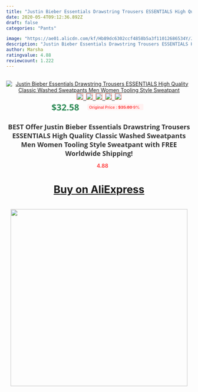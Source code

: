 ```yaml
---
title: "Justin Bieber Essentials Drawstring Trousers ESSENTIALS High Quality Classic Washed Sweatpants Men Women Tooling Style Sweatpant"
date: 2020-05-4T09:12:36.892Z
draft: false
categories: "Pants"

image: "https://ae01.alicdn.com/kf/Hb89dc6302ccf4858b5a3f11012686534Y/Justin-Bieber-Essentials-Drawstring-Trousers-ESSENTIALS-High-Quality-Classic-Washed-Sweatpants-Men-Women-Tooling-Style-Sweatpant.jpg"
description: "Justin Bieber Essentials Drawstring Trousers ESSENTIALS High Quality Classic Washed Sweatpants Men Women Tooling Style Sweatpant"
author: Marsha
ratingvalue: 4.88
reviewcount: 1.222
---
```

<br>
<div style="text-align: center;">
<a href="https://s.click.aliexpress.com/e/_AMdFkZ" target="_blank" rel="nofollow noopener noreferrer"><img alt="Justin Bieber Essentials Drawstring Trousers ESSENTIALS High Quality Classic Washed Sweatpants Men Women Tooling Style Sweatpant" class="magnifier-image" src="https://ae01.alicdn.com/kf/Hb89dc6302ccf4858b5a3f11012686534Y/Justin-Bieber-Essentials-Drawstring-Trousers-ESSENTIALS-High-Quality-Classic-Washed-Sweatpants-Men-Women-Tooling-Style-Sweatpant.jpg_640x640.jpg">
<br>
<img style="border:1px solid salmon" src="https://ae01.alicdn.com/kf/Hb89dc6302ccf4858b5a3f11012686534Y/Justin-Bieber-Essentials-Drawstring-Trousers-ESSENTIALS-High-Quality-Classic-Washed-Sweatpants-Men-Women-Tooling-Style-Sweatpant.jpg_120x120.jpg">&nbsp;&nbsp;<img style="border:1px solid salmon" src="https://ae01.alicdn.com/kf/H6b613142191e4f7396496beccbb56253O/Justin-Bieber-Essentials-Drawstring-Trousers-ESSENTIALS-High-Quality-Classic-Washed-Sweatpants-Men-Women-Tooling-Style-Sweatpant.jpg_120x120.jpg">&nbsp;&nbsp;<img style="border:1px solid salmon" src="https://ae01.alicdn.com/kf/H9fb5314a71bb48a39c252e4a25f50ea1Q/Justin-Bieber-Essentials-Drawstring-Trousers-ESSENTIALS-High-Quality-Classic-Washed-Sweatpants-Men-Women-Tooling-Style-Sweatpant.jpg_120x120.jpg">&nbsp;&nbsp;<img style="border:1px solid salmon" src="https://ae01.alicdn.com/kf/Hec9d77b884c74ba6bc0345e3de1321cfK/Justin-Bieber-Essentials-Drawstring-Trousers-ESSENTIALS-High-Quality-Classic-Washed-Sweatpants-Men-Women-Tooling-Style-Sweatpant.jpg_120x120.jpg">&nbsp;&nbsp;<img style="border:1px solid salmon" src="https://ae01.alicdn.com/kf/Hbb8ceacea1aa4a219349898c1878270fU/Justin-Bieber-Essentials-Drawstring-Trousers-ESSENTIALS-High-Quality-Classic-Washed-Sweatpants-Men-Women-Tooling-Style-Sweatpant.jpg_120x120.jpg"></a></div><br0>
<div style="text-align: center;"><span style="background-color: white; border: 0px; box-sizing: border-box; color: seagreen; display: inline-block; font-family: &quot;open sans&quot; , &quot;arial&quot; , &quot;helvetica&quot; , sans-serif , &quot;heiti&quot;; font-size: 24px; font-stretch: inherit; font-weight: 700; line-height: inherit; margin: 0px 10px 0px 0px; padding: 0px; vertical-align: middle;">$32.58 </span>
<span style="background: rgb(255 , 241 , 241); border-radius: 3px; border: 0px; box-sizing: border-box; color: #ff4747; display: inline-block; font-family: inherit; font-size: 12px; font-stretch: inherit; font-style: inherit; font-variant: inherit; font-weight: 600; line-height: inherit; margin: 0px; padding: 2px 5px; transform: scale(0.9); vertical-align: middle;">Original Price : <b style="text-decoration: line-through;">$35.80 </b> 9%&nbsp;&nbsp;</span></div>
<h1 style="color: #333333; display: inline-block; font-family: &quot;open sans&quot; , &quot;arial&quot; , &quot;helvetica&quot; , sans-serif , &quot;heiti&quot;; font-size: 18px; font-stretch: inherit; font-weight: 700; text-align: center;">BEST Offer Justin Bieber Essentials Drawstring Trousers ESSENTIALS High Quality Classic Washed Sweatpants Men Women Tooling Style Sweatpant with FREE Worldwide Shipping!</h1>
<div style="color: #ff4747; text-align: center;">
<img src="https://4.bp.blogspot.com/-M0ZcTcb-5uY/XleCXlxnR4I/AAAAAAAAAEc/OrjgMkXV1oMQFaCRZj5HQwOCBcu3w1FegCPcBGAYYCw/s1600/star.png" style="height: 15px;">&nbsp;<b>4.88</b></div>
<div class="button_cont" align="center"><a class="buynow_a" href="https://s.click.aliexpress.com/e/_AMdFkZ" target="_blank" rel="nofollow noopener noreferrer"><H1>Buy on AliExpress</H1></a></div><br>
<div class="separator" style="clear: both; text-align: center;">
<img src="https://lh3.googleusercontent.com/-pTy5HemUv9M/XlePHvY0dAI/AAAAAAAAAE4/0nX5iRUoIWY8eMW9Dpxeirr157OZliDIgCLcBGAsYHQ/s1600/badge.gif" width="480">
</div>
